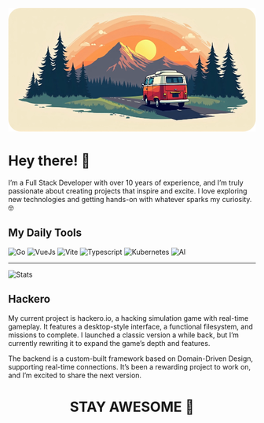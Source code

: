 ![Cover](./cover.webp)
# Hey there! 👋

I’m a Full Stack Developer with over 10 years of experience, and I’m truly passionate about creating projects that inspire and excite. I love exploring new technologies and getting hands-on with whatever sparks my curiosity. 🤓

## My Daily Tools
![Go](https://img.shields.io/badge/-Go-00ADD8?style=for-the-badge&logo=go&logoColor=white)
![VueJs](https://img.shields.io/badge/-VueJS-42b883?style=for-the-badge&logo=vue.js&logoColor=white)
![Vite](https://img.shields.io/badge/-Vite-3d1663?style=for-the-badge&logo=vite&logoColor=white)
![Typescript](https://img.shields.io/badge/-TypeScript-007ACC?style=for-the-badge&logo=typescript&logoColor=white)
![Kubernetes](https://img.shields.io/badge/-Kubernetes-326CE5?style=for-the-badge&logo=kubernetes&logoColor=white)
![AI](https://img.shields.io/badge/-Artifical_Intelligence-grey?style=for-the-badge&logoColor=white)

---

![Stats](https://github-readme-stats.vercel.app/api/top-langs/?username=AmberByte&langs_count=8&layout=compact&theme=dracula&hide_border=true&border_radius=15&hide=CSS,Java)

## Hackero

My current project is hackero.io, a hacking simulation game with real-time gameplay. It features a desktop-style interface, a functional filesystem, and missions to complete. I launched a classic version a while back, but I’m currently rewriting it to expand the game’s depth and features.

The backend is a custom-built framework based on Domain-Driven Design, supporting real-time connections. It’s been a rewarding project to work on, and I’m excited to share the next version.


<h1 align="center">STAY AWESOME 🎉</h1>

